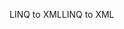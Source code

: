 <span data-ttu-id="c19f2-101">LINQ to XML</span><span class="sxs-lookup"><span data-stu-id="c19f2-101">LINQ to XML</span></span>